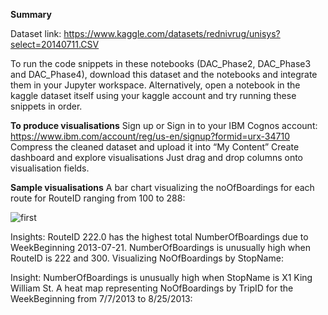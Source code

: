 __Summary__

Dataset link: https://www.kaggle.com/datasets/rednivrug/unisys?select=20140711.CSV

To run the code snippets in these notebooks (DAC_Phase2, DAC_Phase3 and DAC_Phase4), download this dataset and the notebooks and integrate them in your Jupyter workspace. 
Alternatively, open a notebook in the kaggle dataset itself using your kaggle account and try running these snippets in order.

__To produce visualisations__
Sign up or Sign in to your IBM Cognos account: https://www.ibm.com/account/reg/us-en/signup?formid=urx-34710
Compress the cleaned dataset and upload it into “My Content”
Create dashboard and explore visualisations
Just drag and drop columns onto visualisation fields.

__Sample visualisations__
A bar chart visualizing the noOfBoardings for each route for RouteID ranging from 100 to 288:

![first](https://github.com/yasvinippriyaa/public-transportation-analysis/assets/139134650/b4de561f-22a6-4eb6-af99-ccd8fb32db29)

Insights:
RouteID 222.0 has the highest total NumberOfBoardings due to WeekBeginning 2013-07-21.
NumberOfBoardings is unusually high when RouteID is 222 and 300.
Visualizing NoOfBoardings by StopName:

Insight:
NumberOfBoardings is unusually high when StopName is X1 King William St.
A heat map representing NoOfBoardings by TripID for the WeekBeginning from 7/7/2013 to 8/25/2013:
